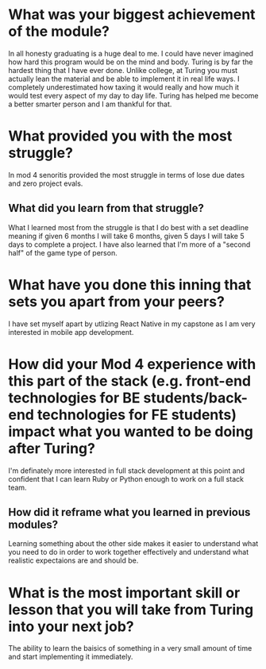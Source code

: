 # What was your biggest achievement of the module?
In all honesty graduating is a huge deal to me. I could have never imagined how hard this program would be on the mind and body.
Turing is by far the hardest thing that I have ever done. Unlike college, at Turing you must actually lean the material and be able
to implement it in real life ways. I completely underestimated how taxing it would really and how much it would test every aspect of
my day to day life. Turing has helped me become a better smarter person and I am thankful for that.
  
# What provided you with the most struggle?
In mod 4 senoritis provided the most struggle in terms of lose due dates and zero project evals.
## What did you learn from that struggle?
What I learned most from the struggle is that I do best with a set deadline meaning if given 6 months I will take 6 months, given 5 days I will take 5 days to complete a project.
I have also learned that I'm more of a "second half" of the game type of person.

# What have you done this inning that sets you apart from your peers?
I have set myself apart by utlizing React Native in my capstone as I am very interested in mobile app development. 

# How did your Mod 4 experience with this part of the stack (e.g. front-end technologies for BE students/back-end technologies for FE students) impact what you wanted to be doing after Turing?
I'm definately more interested in full stack development at this point and confident that I can learn Ruby or Python enough to work on a full stack team.
## How did it reframe what you learned in previous modules?
Learning something about the other side makes it easier to understand what you need to do in order to work together effectively and
understand what realistic expectaions are and should be.

# What is the most important skill or lesson that you will take from Turing into your next job?
The ability to learn the baisics of something in a very small amount of time and start implementing it immediately.

